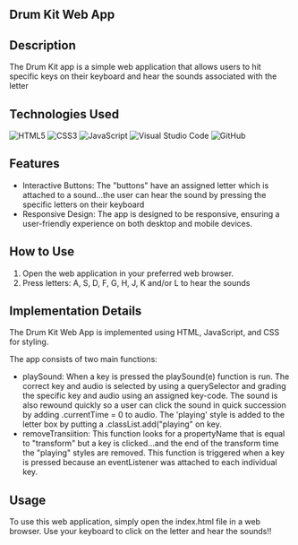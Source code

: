 ## Drum Kit Web App

## Description

The Drum Kit app is a simple web application that allows users to hit specific keys on their keyboard and hear the 
sounds associated with the letter

## Technologies Used

![HTML5](https://img.shields.io/badge/html5-%23E34F26.svg?style=for-the-badge&logo=html5&logoColor=white)
![CSS3](https://img.shields.io/badge/css3-%231572B6.svg?style=for-the-badge&logo=css3&logoColor=white)
![JavaScript](https://img.shields.io/badge/javascript-%23323330.svg?style=for-the-badge&logo=javascript&logoColor=%23F7DF1E)
![Visual Studio Code](https://img.shields.io/badge/Visual%20Studio%20Code-0078d7.svg?style=for-the-badge&logo=visual-studio-code&logoColor=white)
![GitHub](https://img.shields.io/badge/github-%23121011.svg?style=for-the-badge&logo=github&logoColor=white)


## Features
- Interactive Buttons: The "buttons" have an assigned letter which is attached to a sound...the user can hear the sound by pressing the specific letters on their keyboard
- Responsive Design: The app is designed to be responsive, ensuring a user-friendly experience on both desktop and mobile devices.

## How to Use
1. Open the web application in your preferred web browser.
2. Press letters: A, S, D, F, G, H, J, K and/or L to hear the sounds
   

## Implementation Details
The Drum Kit Web App is implemented using HTML, JavaScript, and CSS for styling.

The app consists of two main functions:

- playSound: When a key is pressed the playSound(e) function is run. The correct key and audio is selected by using a querySelector
             and grading the specific key and audio using an assigned key-code. The sound is also rewound quickly so a user can
             click the sound in quick succession by adding .currentTime = 0 to audio. The 'playing' style is added to the letter box
             by putting a .classList.add("playing" on key.
- removeTransiition: This function looks for a propertyName that is equal to "transform" but a key is clicked...and the end of the
             transform time the "playing" styles are removed. This function is triggered when a key is pressed because an eventListener
             was attached to each individual key. 

## Usage

To use this web application, simply open the index.html file in a web browser. 
Use your keyboard to click on the letter and hear the sounds!!
